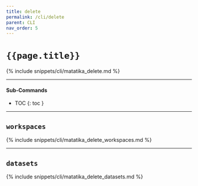 ```yaml
---
title: delete
permalink: /cli/delete
parent: CLI
nav_order: 5
---
```


# `{{page.title}}`

{% include snippets/cli/matatika_delete.md %}

---

#### Sub-Commands

- TOC
{: toc }

---

## `workspaces`
{% include snippets/cli/matatika_delete_workspaces.md %}

---

## `datasets`
{% include snippets/cli/matatika_delete_datasets.md %}
